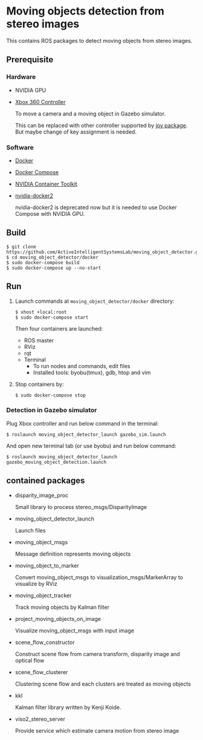# Moving objects detection from stereo images

This contains ROS packages to detect moving objects from stereo images.

## Prerequisite

### Hardware

* NVIDIA GPU
* [Xbox 360 Controller](https://www.microsoft.com/accessories/en-ww/products/gaming/xbox-360-controller-for-windows/52a-00004)

  To move a camera and a moving object in Gazebo simulator.
  
  This can be replaced with other controller supported by [joy package](http://wiki.ros.org/joy).
  But maybe change of key assignment is needed.

### Software

* [Docker](https://docs.docker.com/install/linux/docker-ce/ubuntu/)
* [Docker Compose](https://docs.docker.com/compose/install/)
* [NVIDIA Container Toolkit](https://github.com/NVIDIA/nvidia-docker#quickstart)
* [nvidia-docker2](https://github.com/NVIDIA/nvidia-docker#quickstart)
  
  nvidia-docker2 is deprecated now but it is needed to use Docker Compose with NVIDIA GPU.

## Build

```shell
$ git clone https://github.com/ActiveIntelligentSystemsLab/moving_object_detector.git
$ cd moving_object_detector/docker
$ sudo docker-compose build
$ sudo docker-compose up --no-start
```

## Run

1. Launch commands at `moving_object_detector/docker` directory:

   ```shell
   $ xhost +local:root
   $ sudo docker-compose start
   ```

   Then four containers are launched:
   * ROS master
   * RViz
   * rqt
   * Terminal
     * To run nodes and commands, edit files
     * Installed tools: byobu(tmux), gdb, htop and vim

2. Stop containers by:

   ```shell
   $ sudo docker-compose stop
   ```

### Detection in Gazebo simulator

Plug Xbox controller and run below command in the terminal:

```shell
$ roslaunch moving_object_detector_launch gazebo_sim.launch
```

And open new terminal tab (or use byobu) and run below command:

```shell
$ roslaunch moving_object_detector_launch gazebo_moving_object_detection.launch
```

## contained packages

* disparity_image_proc

  Small library to process stereo_msgs/DisparityImage

* moving_object_detector_launch

  Launch files

* moving_object_msgs

  Message definition represents moving objects

* moving_object_to_marker

  Convert moving_object_msgs to visualization_msgs/MarkerArray to visualize by RViz

* moving_object_tracker

  Track moving objects by Kalman filter

* project_moving_objects_on_image

  Visualize moving_object_msgs with input image

* scene_flow_constructor

  Construct scene flow from camera transform, disparity image and optical flow

* scene_flow_clusterer

  Clustering scene flow and each clusters are treated as moving objects

* kkl

  Kalman filter library written by Kenji Koide.

* viso2_stereo_server

  Provide service which estimate camera motion from stereo image

